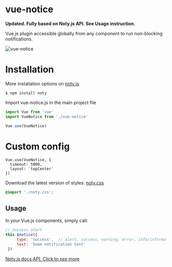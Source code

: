 # vue-notice
**Updated. Fully based on Noty.js API. See Usage instruction.**

Vue.js plugin accessible globally from any component to run non-blocking notifications.

![vue-notice](https://github.com/nikitamarcius/vue-notice/blob/master/13a035f4f6ae4f28b8304a52121b672e.png)

# Installation
More installation options on [noty.js](http://ned.im/noty/)
```
$ npm install noty
```
Import vue-notice.js in the main project file
```js
import Vue from 'vue'
import VueNotice from './vue-notice'

Vue.use(VueNotice)
```
# Custom config 
```
Vue.use(VueNotice, {
  timeout: 5000,
  layout: 'topCenter'
})
```
Download the latest version of styles: [noty.css](https://github.com/needim/noty/blob/master/lib/noty.css)
```css
@import './noty.css';
```
## Usage

In your Vue.js components, simply call:

```js
// Success alert
this.$notice({
     type: 'success',  // alert, success, warning, error, info/information
     text: 'Some notification text' 
 })
```

[Noty.js docs API. Click to see more](https://ned.im/noty/#/options)
